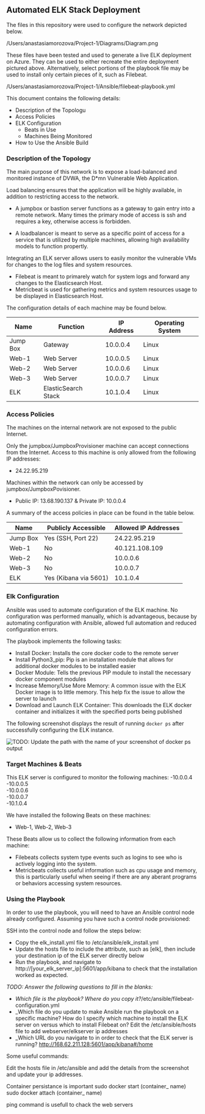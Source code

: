 ## Automated ELK Stack Deployment

The files in this repository were used to configure the network depicted below.

/Users/anastasiamorozova/Project-1/Diagrams/Diagram.png

These files have been tested and used to generate a live ELK deployment on Azure. They can be used to either recreate the entire deployment pictured above. Alternatively, select portions of the playbook file may be used to install only certain pieces of it, such as Filebeat.

/Users/anastasiamorozova/Project-1/Ansible/filebeat-playbook.yml

This document contains the following details:
- Description of the Topologu
- Access Policies
- ELK Configuration
  - Beats in Use
  - Machines Being Monitored
- How to Use the Ansible Build


### Description of the Topology

The main purpose of this network is to expose a load-balanced and monitored instance of DVWA, the D*mn Vulnerable Web Application.

Load balancing ensures that the application will be highly available, in addition to restricting access to the network.

 - A jumpbox or bastion server functions as a gateway to gain entry into a remote network. Many times the primary mode of access is ssh and requires a key, otherwise access is forbidden.
 
 - A loadbalancer is meant to serve as a specific point of access for a service that is utilized by multiple machines, allowing high availability models to function propertly.

Integrating an ELK server allows users to easily monitor the vulnerable VMs for changes to the log files and system resources.
- Filebeat is meant to primarely watch for system logs and forward any changes to the Elasticsearch Host.
- Metricbeat is used for gathering metrics and system resources usage to be displayed in Elasticsearch Host. 

The configuration details of each machine may be found below.


|  Name      |  Function             |  IP Address  |  Operating System  |
|------------|-----------------------|--------------|--------------------|
|  Jump Box  |  Gateway              |  10.0.0.4    |  Linux             |
|  Web-1     |  Web Server           |  10.0.0.5    |  Linux             |
|  Web-2     |  Web Server           |  10.0.0.6    |  Linux             |
|  Web-3     |  Web Server           |  10.0.0.7    |  Linux             |
|  ELK       |  ElasticSearch Stack  |  10.1.0.4    |  Linux             |    |          |            |                  |

### Access Policies

The machines on the internal network are not exposed to the public Internet. 

Only the jumpbox/JumpboxProvisioner machine can accept connections from the Internet. Access to this machine is only allowed from the following IP addresses:
- 24.22.95.219

Machines within the network can only be accessed by jumpbox/JumpboxPovisioner.
- Public IP: 13.68.190.137 & Private IP: 10.0.0.4

A summary of the access policies in place can be found in the table below.

|  Name      |  Publicly Accessible    |  Allowed IP Addresses  |
|------------|-------------------------|------------------------|
|  Jump Box  |  Yes (SSH, Port 22)     |  24.22.95.219          |
|  Web-1     |  No                     |  40.121.108.109        |
|  Web-2     |  No                     |  10.0.0.6              |
|  Web-3     |  No                     |  10.0.0.7              |
|  ELK       |  Yes (Kibana via 5601)  |  10.1.0.4              |

### Elk Configuration

Ansible was used to automate configuration of the ELK machine. No configuration was performed manually, which is advantageous, because by automating configuration with Ansible, allowed full automation and reduced configuration errors.

The playbook implements the following tasks:
- Install Docker: Installs the core docker code to the remote server
- Install Python3_pip: Pip is an installation module that allows for additional docker modules to be installed easier
- Docker Module: Tells the previous PIP module to install the necessary docker component modules
- Increase Memory/Use More Memory: A common issue with the ELK Docker image is to little memory.   This help fix the issue to allow the server to launch
- Download and Launch ELK Container: This downloads the ELK docker container and initializes it   with the specified ports being published

The following screenshot displays the result of running `docker ps` after successfully configuring the ELK instance.

![TODO: Update the path with the name of your screenshot of docker ps output](Images/docker_ps_output.png)

### Target Machines & Beats
This ELK server is configured to monitor the following machines:
 -10.0.0.4  
 -10.0.0.5    
 -10.0.0.6    
 -10.0.0.7    
 -10.1.0.4

We have installed the following Beats on these machines:
- Web-1, Web-2, Web-3

These Beats allow us to collect the following information from each machine:
- Filebeats collects system type events such as logins to see who is actively logging into the system.
- Metricbeats collects useful information such as cpu usage and memory, this is particularly useful when seeing if there are any aberant programs or behaviors accessing system resources.

### Using the Playbook
In order to use the playbook, you will need to have an Ansible control node already configured. Assuming you have such a control node provisioned: 

SSH into the control node and follow the steps below:
- Copy the elk_install.yml file to /etc/ansible/elk_install.yml
- Update the hosts file to include the attribute, such as [elk], then include your destination ip of the ELK server directly below
- Run the playbook, and navigate to http://[your_elk_server_ip]:5601/app/kibana to check that the installation worked as expected.

_TODO: Answer the following questions to fill in the blanks:_
- _Which file is the playbook? Where do you copy it?_/etc/ansible/filebeat-configuration.yml
- _Which file do you update to make Ansible run the playbook on a specific machine? How do I specify which machine to install the ELK server on versus which to install Filebeat on? Edit the /etc/ansible/hosts file to add webserver/elkserver ip addresses
- _Which URL do you navigate to in order to check that the ELK server is running? http://168.62.211.128:5601/app/kibana#/home

Some useful commands:

Edit the hosts file in /etc/ansible and add the details from the screenshot and update your ip addresses.

Container persistance is important 
sudo docker start (container_ name) 
sudo docker attach (container_ name)

ping command is usefull to chack the web servers 